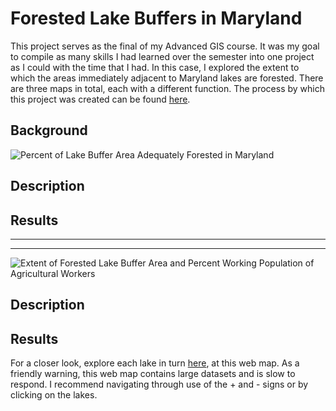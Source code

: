 # Forested Lake Buffers in Maryland
This project serves as the final of my Advanced GIS course. It was my goal to compile as many skills I had learned over the semester into one project as I could with the time that I had. In this case, I explored the extent to which the areas immediately adjacent to Maryland lakes are forested. There are three maps in total, each with a different function. The process by which this project was created can be found [here](https://github.com/99Mallman/99Mallman.github.io/tree/master/GES_486_Final).

## Background


![Percent of Lake Buffer Area Adequately Forested in Maryland](https://user-images.githubusercontent.com/78063176/118919073-d683cd80-b901-11eb-9afb-ce30ef520756.png)

## Description


## Results

---
---
![Extent of Forested Lake Buffer Area and Percent Working Population of Agricultural Workers](https://user-images.githubusercontent.com/78063176/118919190-0fbc3d80-b902-11eb-8ace-74b9a65327a0.png)


## Description


## Results


For a closer look, explore each lake in turn [here](/GES_486_Final/Bin/MD_Webmap/index), at this web map. As a friendly warning, this web map contains large datasets and is slow to respond. I recommend navigating through use of the + and - signs or by clicking on the lakes.
